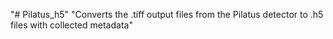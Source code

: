 "# Pilatus_h5" 
"Converts the .tiff output files from the Pilatus detector to .h5 files with collected metadata"
